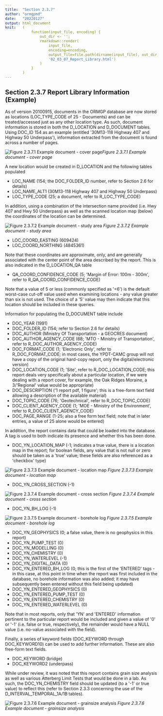 ```yaml
---
title:  "Section 2.3.7"
author: "ormgpmd"
date:   "20220127"
output: html_document
knit:   (
            function(input_file, encoding) {
                out_dir <- '';
                rmarkdown::render(
                    input_file,
                    encoding=encoding,
                    output_file=file.path(dirname(input_file), out_dir,
                    '02_03_07_Report_Library.html')
                )
            }
        )
---
```


## Section 2.3.7 Report Library Information (Example)

As of version 20100915, documents in the ORMGP database are now stored as locations (LOC_TYPE_CODE of 25 - Documents) and can be treated/accessed just as any other location type.  As such, document information is stored in both the D_LOCATION and D_DOCUMENT tables.  Using DOC_ID 154 as an example (entitled '30M13-118 Highway 407 and Highway 50 Underpass'), information extracted from the document is found across a number of pages.

![Figure 2.3.7.1 Example document - cover page](f02_03_07_01_154_cover.jpg)*Figure 2.3.7.1 Example document - cover page*

A new location would be created in D_LOCATION and the following tables populated

* LOC_NAME (154; the DOC_FOLDER_ID number, refer to Section 2.6 for details)
* LOC_NAME_ALT1 (30M13-118 Highway 407 and Highway 50 Underpass)
* LOC_TYPE_CODE (25; a document, refer to R_LOC_TYPE_CODE)

In addition, using a combination of the intersection name provided (i.e. Hwy 407  and Hwy 50 Underpass) as well as the scanned location map (below) the coordinates of the location can be determined.

![Figure 2.3.7.2 Example document - study area](f02_03_07_02_154_sa.jpg)
*Figure 2.3.7.2 Example document - study area*

* LOC_COORD_EASTING (609424)
* LOC_COORD_NORTHING (4845361)

Note that these coordinates are approximate, only, and are generally associated with the center point of the area described by the report.  This is also indicated in the D_LOCATION_QA table

* QA_COORD_CONFIDENCE_CODE (5; 'Margin of Error: 100m - 300m', refer to R_QA_COORD_CONFIDENCE_CODE)

Note that a value of 5 or less (commonly specified as '<6') is the default worst-case cut-off value used when examining locations - any value greater than six is not used.  The choice of a '5' value may then indicate that this location should be included in these queries.

Information for populating the D_DOCUMENT table include

* DOC_YEAR (1991)
* DOC_FOLDER_ID (154; refer to Section 2.6 for details)
* DOC_AUTHOR (Ministry Of Transportation - a GEOCRES document)
* DOC_AUTHOR_AGENCY_CODE (68; 'MTO - Ministry of Transportation', refer to R_DOC_AUTHOR_AGENCY_CODE)
* DOC_FORMAT_CODE (1; 'Electronic Only', refer to R_DOC_FORMAT_CODE; in most cases, the YPDT-CAMC group will not have a copy of the original hard-copy report, only the digital/electronic version)
* DOC_LOCATION_CODE (1; 'Site', refer to R_DOC_LOCATION_CODE; this report deals very specifically about a particular location, if we were dealing with a report cover, for example, the Oak Ridges Moraine, a 3/'Regional' value would be appropriate)
* DOC_DESCRIPTION ('1 report pdf, 1 figure'; this is a free-form text field allowing a description of the available material)
* DOC_TOPIC_CODE (76; 'Geotechnical', refer to R_DOC_TOPIC_CODE)
* DOC_CLIENT_AGENCY_CODE (1; 'MOE - Ministry of the Environment', refer to R_DOC_CLIENT_AGENCY_CODE)
* DOC_PAGE_RANGE (1-25; also a free form text field; note that in later entries, a value of 25 alone would be entered)

In addition, the report contains data that could be loaded into the database.  A tag is used to both indicate its presence and whether this has been done.

* DOC_YN_LOCATION_MAP (-1; indicates a true value, there is a location map in the report; for boolean fields, any value that is not null or zero should be taken as a 'true' value; these fields are also referenced as a 'checkbox' type)

![Figure 2.3.7.3 Example document - location map](f02_03_07_03_143_location.jpg)
*Figure 2.3.7.3 Example document - location map*

* DOC_YN_CROSS_SECTION (-1)

![Figure 2.3.7.4 Example document - cross section](f02_03_07_04_154_xsect.jpg)
*Figure 2.3.7.4 Example document - cross section*

* DOC_YN_BH_LOG (-1)

![Figure 2.3.7.5 Example document - borehole log](f02_03_07_05_154_borehole.jpg)
*Figure 2.3.7.5 Example document - borehole log*

* DOC_YN_GEOPHYSICS (0; a false value, there is no geophysics in this report)
* DOC_YN_PUMP_TEST (0)
* DOC_YN_MODELLING (0)
* DOC_YN_CHEMISTRY (0)
* DOC_YN_WATERLEVEL (-1)
* DOC_YN_DIGITAL_DATA (0)
* DOC_YN_ENTERED_BH_LOG (0; this is the first of the 'ENTERED' tags - in this case, at this point in time when the report was first included in the database, no borehole information was also added; it may have subsequently been entered without this field being updated)
* DOC_YN_ENTERED_GEOPHYSICS (0)
* DOC_YN_ENTERED_PUMP_TEST (0)
* DOC_YN_ENTERED_CHEMISTRY (0)
* DOC_YN_ENTERED_WATERLEVEL (0)

Note that in most reports, only that 'YN' and 'ENTERED' information pertinent to the particular report would be included and given a value of '0' or '-1' (i.e. false or true, respectively), the remainder would have a NULL value (i.e. no-value associated with the field).

Finally, a series of keyword fields (DOC_KEYWORD through DOC_KEYWORD10) can be used to add further information.  These are also free-form text fields.

* DOC_KEYWORD (bridge)
* DOC_KEYWORD2 (underpass)

While under review, it was noted that this report contains grain size analysis as well as various Atterberg Limit Tests that would be done in a lab.  As such, the DOC_YN_CHEMISTRY field should be updated (to a '-1' or true value) to reflect this (refer to Section 2.3.3 concerning the use of the D_INTERVAL_TEMPORAL_1A/1B tables).

![Figure 2.3.7.6 Example document - grainsize analysis](f02_03_07_06_154_grainsize.jpg)
*Figure 2.3.7.6 Example document - grainsize analysis*


